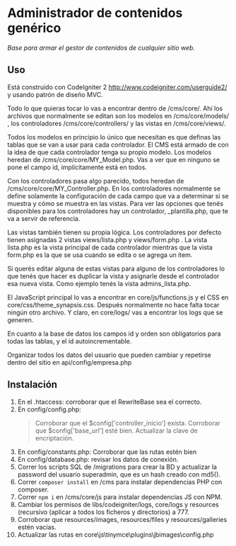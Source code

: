# Administrador de contenidos genérico

*Base para armar el gestor de contenidos de cualquier sitio web.*


## Uso

Está construido con CodeIgniter 2 http://www.codeigniter.com/userguide2/ y 
usando patrón de diseño MVC. 

Todo lo que quieras tocar lo vas a encontrar dentro de /cms/core/. Ahí los 
archivos que normalmente se editan son los modelos en /cms/core/models/ , los 
controladores /cms/core/controllers/ y las vistas en /cms/core/views/.

Todos los modelos en principio lo único que necesitan es que definas las tablas 
que se van a usar para cada controlador. El CMS está armado de con la idea de 
que cada controlador tenga su propio modelo. Los modelos heredan de 
/cms/core/core/MY_Model.php. Vas a ver que en ninguno se pone el campo id, 
implícitamente está en todos.

Con los controladores pasa algo parecido, todos heredan de 
/cms/core/core/MY_Controller.php. En los controladores normalmente se define 
solamente la configuración de cada campo que va a determinar si se muestra y 
cómo se muestra en las vistas. Para ver las opciones que tenés disponibles para 
los controladores hay un controlador, _plantilla.php, que te va a servir de 
referencia.

Las vistas también tienen su propia lógica. Los controladores por defecto tienen 
asignadas 2 vistas views/lista.php y views/form.php . La vista lista.php es la 
vista principal de cada controlador mientras que la vista form.php  es la que se 
usa cuando se edita o se agrega un ítem. 

Si querés editar alguna de estas vistas para alguno de los controladores lo que 
tenés que hacer es duplicar la vista y asignarle desde el controlador esa nueva 
vista. Como ejemplo tenés la vista admins_lista.php.

El JavaScript principal lo vas a encontrar en core/js/functions.js  y el CSS en 
core/css/theme_synapsis.css. Después normalmente no hace falta tocar ningún otro 
archivo. Y claro, en core/logs/ vas a encontrar los logs que se generen.

En cuanto a la base de datos los campos id y orden son obligatorios para todas 
las tablas, y el id autoincrementable.

Organizar todos los datos del usuario que pueden cambiar y repetirse dentro del sitio en api/config/empresa.php 


## Instalación

1. En el .htaccess: corroborar que el RewriteBase sea el correcto.
2. En config/config.php: 
	> Corroborar que el $config['controller_inicio'] exista.
	> Corroborar que $config['base_url'] esté bien.
	> Actualizar la clave de encriptación.
3. En config/constants.php: Corroborar que las rutas estén bien
4. En config/database.php: revisar los datos de conexión.
5. Correr los scripts SQL de /migrations para crear la BD y actualizar la password
del usuario superadmin, que es un hash creado con md5().
6. Correr `composer install` en /cms para instalar dependencias PHP con composer.
7. Correr `npm i` en /cms/core/js para instalar dependencias JS con NPM.
8. Cambiar los permisos de libs/codeigniter/logs, core/logs y resources (recursivo (aplicar a todos los ficheros y directorios) a 777.
9. Corroborar que resources/images, resources/files y resources/galleries estén vacías.
10. Actualizar las rutas en core\js\tinymce\plugins\jbimages\config.php